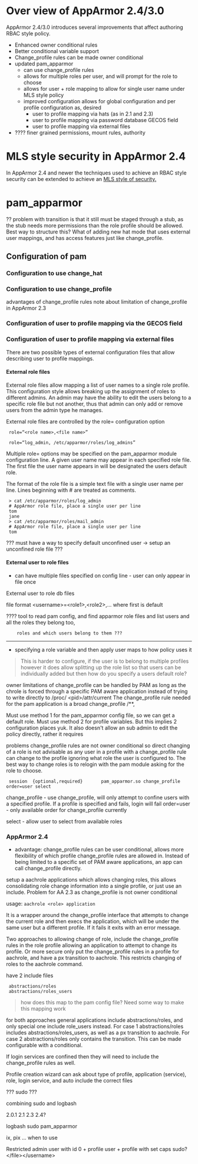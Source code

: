 Over view of AppArmor 2.4/3.0
=============================

AppArmor 2.4/3.0 introduces several improvements that affect authoring RBAC style policy.

-   Enhanced owner conditional rules
-   Better conditional variable support
-   Change\_profile rules can be made owner conditional
-   updated pam\_apparmor
    -   can use change\_profile rules
    -   allows for multiple roles per user, and will prompt for the role to choose
    -   allows for user + role mapping to allow for single user name under MLS style policy
    -   improved configuration allows for global configuration and per profile configuration as, desired
        -   user to profile mapping via hats (as in 2.1 and 2.3)
        -   user to profile mapping via password database GECOS field
        -   user to profile mapping via external files
-   ???? finer grained permissions, mount rules, authority

MLS style security in AppArmor 2.4
==================================

In AppArmor 2.4 and newer the techniques used to achieve an
RBAC style security can be extended to achieve an [MLS style of
security.](http://developer.novell.com/wiki/index.php/Apparmor_MLS)

pam\_apparmor
=============

?? problem with transition is that it still must be staged through
a stub, as the stub needs more permissions than the role profile
should be allowed. Best way to structure this? What of adding new
hat mode that uses external user mappings, and has access features
just like change\_profile.

Configuration of pam
--------------------

### Configuration to use change\_hat

### Configuration to use change\_profile

advantages of change\_profile rules note about limitation of
change\_profile in AppArmor 2.3

### Configuration of user to profile mapping via the GECOS field

### Configuration of user to profile mapping via external files

There are two possible types of external configuration files that
allow describing user to profile mappings.

#### External role files

External role files allow mapping a list of user names to a single role
profile. This configuration style allows breaking up the assignment
of roles to different admins. An admin may have the ability to edit
the users belong to a specific role file but not another, thus that
admin can only add or remove users from the admin type he manages.

External role files are controlled by the role= configuration option

```
 role=“<role name>,<file name>”

 role=“log_admin, /etc/apparmor/roles/log_admins”
```

Multiple role= options may be specified on the pam\_apparmor module
configuration line. A given user name may appear in each specified
role file. The first file the user name appears in will be designated
the users default role.

The format of the role file is a simple text file with a single user
name per line. Lines beginning with \# are treated as comments.

```
 > cat /etc/apparmor/roles/log_admin
 # AppArmor role file, place a single user per line
 tom
 jane
 > cat /etc/apparmor/roles/mail_admin
 # AppArmor role file, place a single user per line
 tom
```

??? must have a way to specify default unconfined user -&gt; setup
an unconfined role file ???

#### External user to role files

-  can have multiple files specified on config line - user can only
   appear in file once

External user to role db files

file format \<username\>=\<role1\>,\<role2\>,... where first is default

???? tool to read pam config, and find apparmor role files and list
users and all the roles they belong too,

`    roles and which users belong to them ???`

------------------------------------------------------------------------

-   specifying a role variable and then apply user maps to how policy uses it

> This is harder to configure, if the user is to belong to multiple
> profiles however it does allow splitting up the role list so that
> users can be individually added but then how do you specify a users
> default role?

owner limitations of change\_profile can be handled by PAM as long
as the chrole is forced through a specific PAM aware application
instead of trying to write directly to /proc/ \<pid\>/attr/current
The change\_profile rule needed for the pam application is a broad
change\_profile /\*\*,

Must use method 1 for the pam\_apparmor config file, so we can get
a default role. Must use method 2 for profile variables. But this
implies 2 configuration places yuk. It also doesn't allow an sub
admin to edit the policy directly, rather it requires

problems change\_profile rules are not owner conditional so direct
changing of a role is not advisable as any user in a profile with
a change\_profile rule can change to the profile ignoring what role
the user is configured to. The best way to change roles is to relogin
with the pam module asking for the role to choose.

```
 session  {optional,required}       pam_apparmor.so change_profile order=user select
```

change\_profile - use change\_profile, will only attempt to confine
users with a specified profile. If a profile is specified and fails,
login will fail order=user - only available order for change\_profile
currently

select - allow user to select from available roles

### AppArmor 2.4

-   advantage: change\_profile rules can be user conditional, allows
    more flexibility of which profile change\_profile rules are
    allowed in. Instead of being limited to a specific set of PAM
    aware applications, an app can call change\_profile directly.

setup a aachrole applications which allows changing roles, this
allows consolidating role change information into a single profile,
or just use an include. Problem for AA 2.3 as change\_profile is not
owner conditional

usage: `aachrole <role> application`

It is a wrapper around the change\_profile interface that attempts
to change the current role and then execs the application, which will
be under the same user but a different profile. If it fails it exits
with an error message.

Two approaches to allowing change of role, include the change\_profile
rules in the role profile allowing an application to attempt to change
its profile. Or more secure only put the change\_profile rules in
a profile for aachrole, and have a px transition to aachrole. This
restricts changing of roles to the aachrole command.

have 2 include files

```
 abstractions/roles
 abstractions/roles_users
```

> how does this map to the pam config file? Need some way to make this mapping work

for both approaches general applications include abstractions/roles,
and only special one include role\_users instead. For case 1
abstractions/roles includes abstractions/roles\_users, as well as a
px transition to aachrole. For case 2 abstractions/roles only contains
the transition. This can be made configurable with a conditional.

If login services are confined then they will need to include the
change\_profile rules as well.

Profile creation wizard can ask about type of profile, application
(service), role, login service, and auto include the correct files

??? sudo ???

combining sudo and logbash

2.0.1 2.1 2.3 2.4?

logbash sudo pam\_apparmor

ix, pix ... when to use

Restricted admin user with id 0 + profile user + profile with set caps sudo?\</file\>\</username\>
